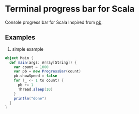 # Terminal progress bar for Scala

Console progress bar for Scala Inspired from [pb](http://github.com/cheggaaa/pb).

## Examples
1. simple example
```scala
object Main {
  def main(args: Array[String]) {
    var count = 1000
    var pb = new ProgressBar(count)
    pb.showSpeed = false
    for (_ <- 1 to count) {
      pb += 1
      Thread.sleep(10)
    }
    println("done")
  }
}
```
